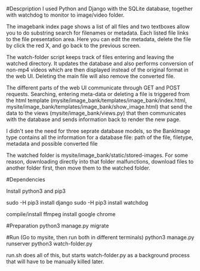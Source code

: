#Descpription
I used Python and Django with the SQLite database, together with watchdog to monitor to image/video folder.

The imagebank index page shows a list of all files and two textboxes allow you to do substring search for filenames or metadata. Each listed file links to the file presentation area. Here you can edit the metadata, delete the file by click the red X, and go back to the previous screen.

The watch-folder script keeps track of files entering and leaving the watched directory. It updates the database and also performs conversion of non-mp4 videos which are then displayed instead of the original format in the web UI. Deleting the main file will also remove the converted file.

The different parts of the web UI communicate through GET and POST requests. Searching, entering meta-data or deleting a file is triggered from the html template (mysite/image_bank/templates/image_bank/index.html, mysite/image_bank/templates/image_bank/show_image.html) that send the data to the views (mysite/image_bank/views.py) that then communicates with the database and sends information back to render the new page.

I didn't see the need for three seprate database models, so the BankImage type contains all the information for a database file: path of the file, filetype, metadata and possible converted file

The watched folder is mysite/image_bank/static/stored-images. For some reason, downloading directly into that folder malfunctions, download files to another folder first, then move them to the watched folder.

#Dependencies

Install python3 and pip3

sudo -H pip3 install django
sudo -H pip3 install watchdog

compile/install ffmpeg
install google chrome

#Preparation
python3 manage.py migrate

#Run (Go to mysite, then run both in different terminals)
python3 manage.py runserver
python3 watch-folder.py

run.sh does all of this, but starts watch-folder.py as a background process that will have to be manually killed later.
